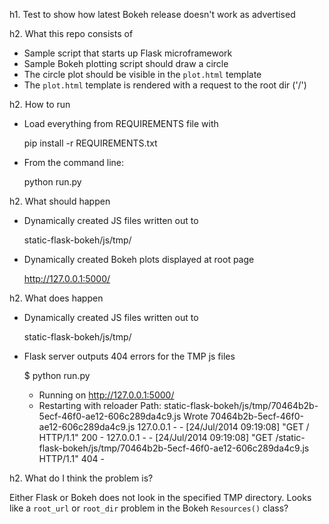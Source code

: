 h1. Test to show how latest Bokeh release doesn't work as advertised

h2. What this repo consists of

* Sample script that starts up Flask microframework
* Sample Bokeh plotting script should draw a circle
* The circle plot should be visible in the `plot.html` template
* The `plot.html` template is rendered with a request to the root dir ('/')

h2. How to run

* Load everything from REQUIREMENTS file with

    pip install -r REQUIREMENTS.txt

* From the command line:

    python run.py


h2. What should happen

* Dynamically created JS files written out to

    static-flask-bokeh/js/tmp/

* Dynamically created Bokeh plots displayed at root page

    http://127.0.0.1:5000/

h2. What does happen

* Dynamically created JS files written out to

   static-flask-bokeh/js/tmp/

* Flask server outputs 404 errors for the TMP js files

    $ python run.py
     * Running on http://127.0.0.1:5000/
     * Restarting with reloader
     Path: static-flask-bokeh/js/tmp/70464b2b-5ecf-46f0-ae12-606c289da4c9.js
     Wrote 70464b2b-5ecf-46f0-ae12-606c289da4c9.js
     127.0.0.1 - - [24/Jul/2014 09:19:08] "GET / HTTP/1.1" 200 -
     127.0.0.1 - - [24/Jul/2014 09:19:08] "GET /static-flask-bokeh/js/tmp/70464b2b-5ecf-46f0-ae12-606c289da4c9.js HTTP/1.1" 404 -

h2. What do I think the problem is?

Either Flask or Bokeh does not look in the specified TMP directory.
Looks like a `root_url` or `root_dir` problem in the Bokeh `Resources()` class? 
